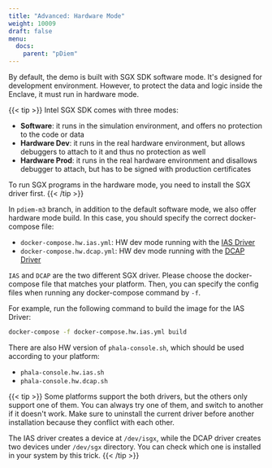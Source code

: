 ```yaml
---
title: "Advanced: Hardware Mode"
weight: 10009
draft: false
menu:
  docs:
    parent: "pDiem"
---
```


By default, the demo is built with SGX SDK software mode. It's designed for development environment. However, to protect the data and logic inside the Enclave, it must run in hardware mode.

{{< tip >}}
Intel SGX SDK comes with three modes:

- **Software**: it runs in the simulation environment, and offers no protection to the code or data
- **Hardware Dev**: it runs in the real hardware environment, but allows debuggers to attach to it and thus no protection as well
- **Hardware Prod**: it runs in the real hardware environment and disallows debugger to attach, but has to be signed with production certificates

To run SGX programs in the hardware mode, you need to install the SGX driver first.
{{< /tip >}}

In `pdiem-m3` branch, in addition to the default software mode, we also offer hardware mode build. In this case, you should specify the correct docker-compose file:

- `docker-compose.hw.ias.yml`: HW dev mode running with the [IAS Driver](https://01.org/intel-softwareguard-extensions/downloads/intel-sgx-linux-2.13-release)
- `docker-compose.hw.dcap.yml`: HW dev mode running with the [DCAP Driver](https://01.org/intel-softwareguard-extensions/downloads/intel-sgx-dcap-1.10-release)

`IAS` and `DCAP` are the two different SGX driver. Please choose the docker-compose file that matches your platform. Then, you can specify the config files when running any docker-compose command by `-f`.

For example, run the following command to build the image for the IAS Driver:

```bash
docker-compose -f docker-compose.hw.ias.yml build
```

There are also HW version of `phala-console.sh`, which should be used according to your platform:

- `phala-console.hw.ias.sh`
- `phala-console.hw.dcap.sh`

{{< tip >}}
Some platforms support the both drivers, but the others only support one of them. You can always try one of them, and switch to another if it doesn't work. Make sure to uninstall the current driver before another installation because they conflict with each other.

The IAS driver creates a device at `/dev/isgx`, while the DCAP driver creates two devices under `/dev/sgx` directory. You can check which one is installed in your system by this trick.
{{< /tip >}}
